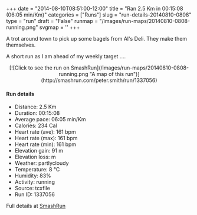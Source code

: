 +++
date = "2014-08-10T08:51:00-12:00"
title = "Ran 2.5 Km in 00:15:08 (06:05 min/Km)"
categories = ["Runs"]
slug = "run-details-20140810-0808"
type = "run"
draft = "False"
runmap = "/images/run-maps/20140810-0808-running.png"
svgmap = '<polyline points="8 65, 7 70, 6 71, 4 73, 2 76, 1 78, 1 80, 1 82, 3 83, 5 83, 7 84, 9 85, 11 86, 13 86, 18 87, 20 88, 27 89, 29 90, 32 90, 36 89, 38 93, 40 94, 42 94, 53 97, 55 98, 57 98, 60 99, 62 99, 64 100, 66 100, 68 100, 68 96, 71 89, 71 87, 74 76, 75 74, 77 73, 78 71, 82 68, 86 64, 87 62, 90 57, 93 54, 95 53, 97 52, 100 48, 100 47, 96 45, 94 44, 93 42, 92 41, 90 40, 83 35, 81 35, 71 29, 67 27, 66 25, 65 24, 63 22, 61 21, 62 19, 63 17, 67 13, 69 12, 71 11, 72 10, 72 8, 69 8, 67 8, 61 5, 56 4, 52 3, 50 3, 47 2, 34 0, 42 2, 42 4, 41 5, 38 8, 37 10, 38 11, 39 13, 38 15, 36 16, 35 17, 34 21, 31 25, 31 26, 29 28, 29 30, 28 31, 27 35, 26 37, 25 38, 22 43, 22 45, 21 47, 19 50, 17 54, 17 55">'
+++

 A trot around town to pick up some bagels from Al's Deli. They make them themselves. 

A short run as I am ahead of my weekly target .... 



<!--more-->

<center>
[![Click to see the run on SmashRun](/images/run-maps/20140810-0808-running.png "A map of this run")](http://smashrun.com/peter.smith/run/1337056)
</center>

#### Run details

* Distance: 2.5 Km
* Duration: 00:15:08
* Average pace: 06:05 min/Km
* Calories: 234 Cal
* Heart rate (ave): 161 bpm
* Heart rate (max): 161 bpm
* Heart rate (min): 161 bpm
* Elevation gain: 91 m
* Elevation loss:  m
* Weather: partlycloudy
* Temperature: 8 &deg;C
* Humidity: 83%
* Activity: running
* Source: tcxfile
* Run ID: 1337056

Full details at [SmashRun](http://smashrun.com/peter.smith/run/1337056)